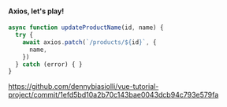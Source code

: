 #### Axios, let's play!

```js
async function updateProductName(id, name) {
  try {
    await axios.patch(`/products/${id}`, {
      name,
    })
  } catch (error) { }
}
```

<aside class="notes">

https://github.com/dennybiasiolli/vue-tutorial-project/commit/1efd5bd10a2b70c143bae0043dcb94c793e579fa

</aside>
